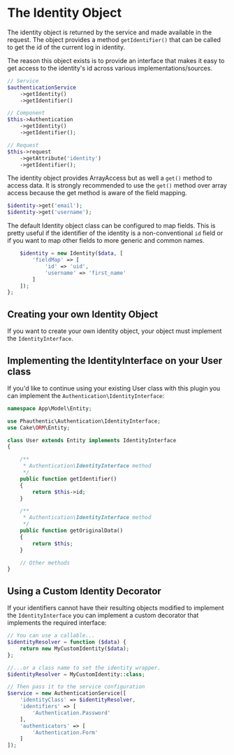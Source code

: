 # The Identity Object

The identity object is returned by the service and made available in the request. The object provides a method `getIdentifier()` that can be called to get the id of the current log in identity.

The reason this object exists is to provide an interface that makes it easy to get access to the identity's id across various implementations/sources.

```php
// Service
$authenticationService
    ->getIdentity()
    ->getIdentifier()

// Component
$this->Authentication
    ->getIdentity()
    ->getIdentifier();

// Request
$this->request
    ->getAttribute('identity')
    ->getIdentifier();
```

The identity object provides ArrayAccess but as well a `get()` method to access data. It is strongly recommended to use the `get()` method over array access because the get method is aware of the field mapping. 

```php
$identity->get('email');
$identity->get('username');
```

The default Identity object class can be configured to map fields. This is pretty useful if the identifier of the identity is a non-conventional `id` field or if you want to map other fields to more generic and common names.

```php
    $identity = new Identity($data, [
        'fieldMap' => [
            'id' => 'uid',
            'username' => 'first_name'
        ]
    ]);
};
```

## Creating your own Identity Object

If you want to create your own identity object, your object must implement the
`IdentityInterface`.

## Implementing the IdentityInterface on your User class

If you'd like to continue using your existing User class with this plugin you
can implement the `Authentication\IdentityInterface`:

```php
namespace App\Model\Entity;

use Phauthentic\Authentication\IdentityInterface;
use Cake\ORM\Entity;

class User extends Entity implements IdentityInterface
{

    /**
     * Authentication\IdentityInterface method
     */
    public function getIdentifier()
    {
        return $this->id;
    }

    /**
     * Authentication\IdentityInterface method
     */
    public function getOriginalData()
    {
        return $this;
    }

    // Other methods
}
```

## Using a Custom Identity Decorator

If your identifiers cannot have their resulting objects modified to implement
the `IdentityInterface` you can implement a custom decorator that implements the
required interface:

```php
// You can use a callable...
$identityResolver = function ($data) {
    return new MyCustomIdentity($data);
};

//...or a class name to set the identity wrapper.
$identityResolver = MyCustomIdentity::class;

// Then pass it to the service configuration
$service = new AuthenticationService([
    'identityClass' => $identityResolver,
    'identifiers' => [
        'Authentication.Password'
    ],
    'authenticators' => [
        'Authentication.Form'
    ]
]);
```
